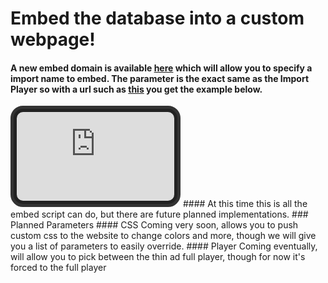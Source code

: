# Embed the database into a custom webpage!
#### A new embed domain is available [here](https://embed.dreams.kee7702.tk/) which will allow you to specify a import name to embed. The parameter is the exact same as the Import Player so with a url such as [this](https://embed.dreams.kee7702.tk/?name=Homebrew%20Channel%20Theme) you get the example below.
<iframe src="https://embed.dreams.kee7702.tk/?name=Homebrew%20Channel%20Theme" style="border:none;width: 50%;aspect-ratio: 16/9;border-radius: 20px;padding: 5px;background: #222;border-color: #333;border-width: 5px;border-style: solid;"></iframe>
#### At this time this is all the embed script can do, but there are future planned implementations.
### Planned Parameters
#### CSS
Coming very soon, allows you to push custom css to the website to change colors and more, though we will give you a list of parameters to easily override.
#### Player
Coming eventually, will allow you to pick between the thin ad full player, though for now it's forced to the full player
